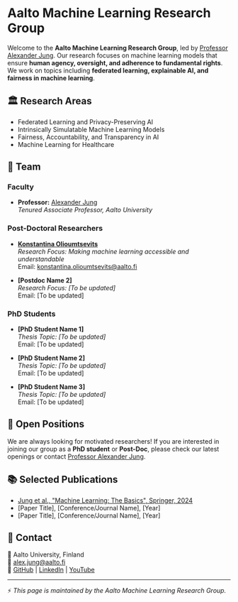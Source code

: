 # Aalto Machine Learning Research Group

Welcome to the **Aalto Machine Learning Research Group**, led by [Professor Alexander Jung](https://www.aalto.fi/en/people/alexander-jung). Our research focuses on machine learning models that ensure **human agency, oversight, and adherence to fundamental rights**. We work on topics including **federated learning, explainable AI, and fairness in machine learning**.

## 🏛️ Research Areas
- Federated Learning and Privacy-Preserving AI
- Intrinsically Simulatable Machine Learning Models
- Fairness, Accountability, and Transparency in AI
- Machine Learning for Healthcare

## 🔬 Team

### Faculty
- **Professor:** [Alexander Jung](https://www.aalto.fi/en/people/alexander-jung)  
  _Tenured Associate Professor, Aalto University_

### Post-Doctoral Researchers
- **[Konstantina Olioumtsevits](index-KO.md)**  
  _Research Focus: Making machine learning accessible and understandable_  
  Email: [konstantina.olioumtsevits@aalto.fi](https://www.aalto.fi/en/people/konstantina-olioumtsevits)

- **[Postdoc Name 2]**  
  _Research Focus: [To be updated]_  
  Email: [To be updated]

### PhD Students
- **[PhD Student Name 1]**  
  _Thesis Topic: [To be updated]_  
  Email: [To be updated]

- **[PhD Student Name 2]**  
  _Thesis Topic: [To be updated]_  
  Email: [To be updated]

- **[PhD Student Name 3]**  
  _Thesis Topic: [To be updated]_  
  Email: [To be updated]

## 📢 Open Positions
We are always looking for motivated researchers! If you are interested in joining our group as a **PhD student** or **Post-Doc**, please check our latest openings or contact [Professor Alexander Jung](mailto:alex.jung@aalto.fi).

## 📚 Selected Publications
- [Jung et al., "Machine Learning: The Basics", Springer, 2024](https://link.springer.com/book/10.1007/978-3-030-57347-5)
- [Paper Title], [Conference/Journal Name], [Year]
- [Paper Title], [Conference/Journal Name], [Year]

## 🏢 Contact
📍 Aalto University, Finland  
📧 [alex.jung@aalto.fi](mailto:alex.jung@aalto.fi)  
🔗 [GitHub](https://github.com/alexjungaalto) | [LinkedIn](https://www.linkedin.com/in/aljung/) | [YouTube](https://www.youtube.com/@alexjung111)

---
⚡ _This page is maintained by the Aalto Machine Learning Research Group._

